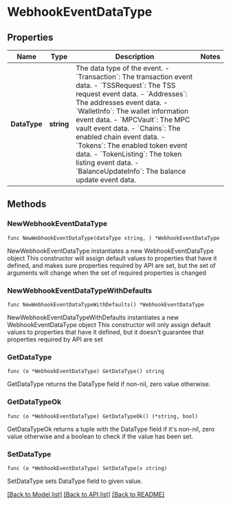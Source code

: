 # WebhookEventDataType

## Properties

Name | Type | Description | Notes
------------ | ------------- | ------------- | -------------
**DataType** | **string** |  The data type of the event. - &#x60;Transaction&#x60;: The transaction event data. - &#x60;TSSRequest&#x60;: The TSS request event data. - &#x60;Addresses&#x60;: The addresses event data. - &#x60;WalletInfo&#x60;: The wallet information event data. - &#x60;MPCVault&#x60;: The MPC vault event data. - &#x60;Chains&#x60;: The enabled chain event data. - &#x60;Tokens&#x60;: The enabled token event data. - &#x60;TokenListing&#x60;: The token listing event data. - &#x60;BalanceUpdateInfo&#x60;: The balance update event data. | 

## Methods

### NewWebhookEventDataType

`func NewWebhookEventDataType(dataType string, ) *WebhookEventDataType`

NewWebhookEventDataType instantiates a new WebhookEventDataType object
This constructor will assign default values to properties that have it defined,
and makes sure properties required by API are set, but the set of arguments
will change when the set of required properties is changed

### NewWebhookEventDataTypeWithDefaults

`func NewWebhookEventDataTypeWithDefaults() *WebhookEventDataType`

NewWebhookEventDataTypeWithDefaults instantiates a new WebhookEventDataType object
This constructor will only assign default values to properties that have it defined,
but it doesn't guarantee that properties required by API are set

### GetDataType

`func (o *WebhookEventDataType) GetDataType() string`

GetDataType returns the DataType field if non-nil, zero value otherwise.

### GetDataTypeOk

`func (o *WebhookEventDataType) GetDataTypeOk() (*string, bool)`

GetDataTypeOk returns a tuple with the DataType field if it's non-nil, zero value otherwise
and a boolean to check if the value has been set.

### SetDataType

`func (o *WebhookEventDataType) SetDataType(v string)`

SetDataType sets DataType field to given value.



[[Back to Model list]](../README.md#documentation-for-models) [[Back to API list]](../README.md#documentation-for-api-endpoints) [[Back to README]](../README.md)


